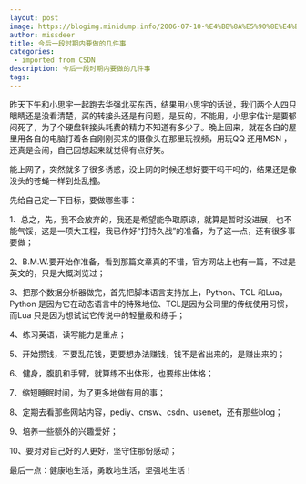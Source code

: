```yaml
---
layout: post
image: https://blogimg.minidump.info/2006-07-10-%E4%BB%8A%E5%90%8E%E4%B8%80%E6%AE%B5%E6%97%B6%E6%9C%9F%E5%86%85%E8%A6%81%E5%81%9A%E7%9A%84%E5%87%A0%E4%BB%B6%E4%BA%8B.md
author: missdeer
title: 今后一段时期内要做的几件事
categories: 
 - imported from CSDN
description: 今后一段时期内要做的几件事
tags: 
---
```


昨天下午和小思宇一起跑去华强北买东西，结果用小思宇的话说，我们两个人四只眼睛还是没看清楚，买的转接头还是有问题，是反的，不能用，小思宇估计是要郁闷死了，为了个硬盘转接头耗费的精力不知道有多少了。晚上回来，就在各自的屋里用各自的电脑打着各自刚刚买来的摄像头在那里玩视频，用玩QQ 还用MSN ，还真是会闹，自己回想起来就觉得有点好笑。

能上网了，突然就多了很多诱惑，没上网的时候还想好要干吗干吗的，结果还是像没头的苍蝇一样到处乱撞。

先给自己定一下目标，要做哪些事：

1、总之，先，我不会放弃的，我还是希望能争取原谅，就算是暂时没进展，也不能气馁，这是一项大工程，我已作好“打持久战”的准备，为了这一点，还有很多事要做；

2、B.M.W.要开始作准备，看到那篇文章真的不错，官方网站上也有一篇，不过是英文的，只是大概浏览过；

3、把那个数据分析器做完，首先把脚本语言支持加上，Python、TCL 和Lua，Python 是因为它在动态语言中的特殊地位、TCL是因为公司里的传统使用习惯，而Lua 只是因为想试试它传说中的轻量级和练手；

4、练习英语，读写能力是重点；

5、开始攒钱，不要乱花钱，更要想办法赚钱，钱不是省出来的，是赚出来的；

6、健身，腹肌和手臂，就算练不出体形，也要练出体格；

7、缩短睡眠时间，为了更多地做有用的事；

8、定期去看那些网站内容，pediy、cnsw、csdn、usenet，还有那些blog；

9、培养一些额外的兴趣爱好；

10、要对对自己好的人更好，坚守住那份感动；

最后一点：健康地生活，勇敢地生活，坚强地生活！
